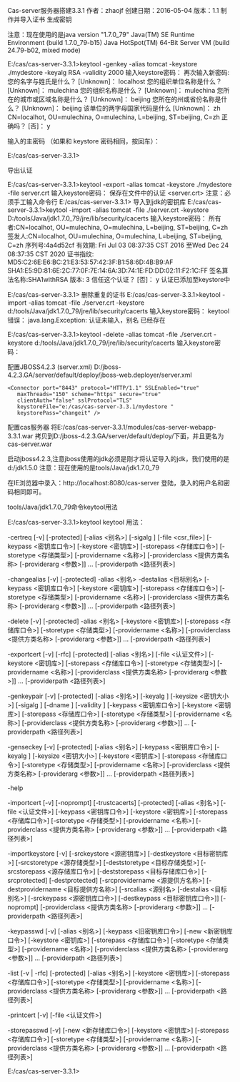 Cas-server服务器搭建3.3.1
作者：zhaojf
创建日期：2016-05-04
版本：1.1
制作并导入证书
生成密钥

 
 
注意：现在使用的是java version "1.7.0_79"
Java(TM) SE Runtime Environment (build 1.7.0_79-b15)
Java HotSpot(TM) 64-Bit Server VM (build 24.79-b02, mixed mode)
 
E:/cas/cas-server-3.3.1>keytool -genkey -alias tomcat -keystore ./mydestore
 -keyalg RSA -validity 2000
输入keystore密码：
再次输入新密码:
您的名字与姓氏是什么？
  [Unknown]：  localhost
您的组织单位名称是什么？
  [Unknown]：  mulechina
您的组织名称是什么？
  [Unknown]：  mulechina
您所在的城市或区域名称是什么？
  [Unknown]：  beijing
您所在的州或省份名称是什么？
  [Unknown]：  beijing
该单位的两字母国家代码是什么
  [Unknown]：  zh
CN=localhot, OU=mulechina, O=mulechina, L=beijing, ST=beijing,
C=zh 正确吗？
  [否]：  y
 
输入<tomcat>的主密码
        （如果和 keystore 密码相同，按回车）：
 
E:/cas/cas-server-3.3.1>
 
导出认证
 
E:/cas/cas-server-3.3.1>keytool -export -alias tomcat -keystore ./mydestore
 -file server.crt
输入keystore密码：
保存在文件中的认证 <server.crt>
注意：必须手工输入命令行
E:/cas/cas-server-3.3.1>
导入到jdk的密钥库
E:/cas/cas-server-3.3.1>keytool -import -alias tomcat -file ./server.crt -keystore D:/tools/Java/jdk1.7.0_79/jre/lib/security/cacerts
输入keystore密码：
所有者:CN=localhot, OU=mulechina, O=mulechina, L=beijing, ST=beijing, C=zh
签发人:CN=localhot, OU=mulechina, O=mulechina, L=beijing, ST=beijing, C=zh
序列号:4a4d52cf
有效期: Fri Jul 03 08:37:35 CST 2016 至Wed Dec 24 08:37:35 CST 2020
证书指纹:
         MD5:C2:6E:E6:BC:21:E3:53:57:42:3F:B1:58:6D:4B:B9:AF
         SHA1:E5:9D:81:6E:2C:77:0F:7E:14:6A:3D:74:1E:FD:DD:02:11:F2:1C:FF
         签名算法名称:SHA1withRSA
         版本: 3
信任这个认证？ [否]：  y
认证已添加至keystore中
 
E:/cas/cas-server-3.3.1>
删除重复的证书
E:/cas/cas-server-3.3.1>keytool -import -alias tomcat -file ./server.crt -keystore d:/tools/Java/jdk1.7.0_79/jre/lib/security/cacerts
输入keystore密码：
keytool错误： java.lang.Exception: 认证未输入，别名 <tomcat> 已经存在
 
E:/cas/cas-server-3.3.1>keytool -delete -alias tomcat -file ./server.crt -keystore d:/tools/Java/jdk1.7.0_79/jre/lib/security/cacerts
输入keystore密码：
 
配置JBOSS4.2.3 (server.xml)
D:/jboss-4.2.3.GA/server/default/deploy/jboss-web.deployer/server.xml
 
    <Connector port="8443" protocol="HTTP/1.1" SSLEnabled="true"
       maxThreads="150" scheme="https" secure="true"
       clientAuth="false" sslProtocol="TLS" 
       keystoreFile="e:/cas/cas-server-3.3.1/mydestore " 
       keystorePass="changeit" />
 
配置cas服务器
将E:/cas/cas-server-3.3.1/modules/cas-server-webapp-3.3.1.war
拷贝到D:/jboss-4.2.3.GA/server/default/deploy/下面，并且更名为cas-server.war
 
启动jboss4.2.3,注意jboss使用的jdk必须是刚才将认证导入的jdk，我们使用的是d:/jdk1.5.0
注意：现在使用的是tools/Java/jdk1.7.0_79
 
在IE浏览器中录入：http://localhost:8080/cas-server
登陆，录入的用户名和密码相同即可。

 
tools/Java/jdk1.7.0_79命令keytool用法
 
E:/cas/cas-server-3.3.1>keytool
keytool 用法：
 
-certreq     [-v] [-protected]
             [-alias <别名>] [-sigalg <sigalg>]
             [-file <csr_file>] [-keypass <密钥库口令>]
             [-keystore <密钥库>] [-storepass <存储库口令>]
             [-storetype <存储类型>] [-providername <名称>]
             [-providerclass <提供方类名称> [-providerarg <参数>]] ...
             [-providerpath <路径列表>]
 
-changealias [-v] [-protected] -alias <别名> -destalias <目标别名>
             [-keypass <密钥库口令>]
             [-keystore <密钥库>] [-storepass <存储库口令>]
             [-storetype <存储类型>] [-providername <名称>]
             [-providerclass <提供方类名称> [-providerarg <参数>]] ...
             [-providerpath <路径列表>]
 
-delete      [-v] [-protected] -alias <别名>
             [-keystore <密钥库>] [-storepass <存储库口令>]
             [-storetype <存储类型>] [-providername <名称>]
             [-providerclass <提供方类名称> [-providerarg <参数>]] ...
             [-providerpath <路径列表>]
 
-exportcert  [-v] [-rfc] [-protected]
             [-alias <别名>] [-file <认证文件>]
             [-keystore <密钥库>] [-storepass <存储库口令>]
             [-storetype <存储类型>] [-providername <名称>]
             [-providerclass <提供方类名称> [-providerarg <参数>]] ...
             [-providerpath <路径列表>]
 
-genkeypair  [-v] [-protected]
             [-alias <别名>]
             [-keyalg <keyalg>] [-keysize <密钥大小>]
             [-sigalg <sigalg>] [-dname <dname>]
             [-validity <valDays>] [-keypass <密钥库口令>]
             [-keystore <密钥库>] [-storepass <存储库口令>]
             [-storetype <存储类型>] [-providername <名称>]
             [-providerclass <提供方类名称> [-providerarg <参数>]] ...
             [-providerpath <路径列表>]
 
-genseckey   [-v] [-protected]
             [-alias <别名>] [-keypass <密钥库口令>]
             [-keyalg <keyalg>] [-keysize <密钥大小>]
             [-keystore <密钥库>] [-storepass <存储库口令>]
             [-storetype <存储类型>] [-providername <名称>]
             [-providerclass <提供方类名称> [-providerarg <参数>]] ...
             [-providerpath <路径列表>]
 
-help
 
-importcert  [-v] [-noprompt] [-trustcacerts] [-protected]
             [-alias <别名>]
             [-file <认证文件>] [-keypass <密钥库口令>]
             [-keystore <密钥库>] [-storepass <存储库口令>]
             [-storetype <存储类型>] [-providername <名称>]
             [-providerclass <提供方类名称> [-providerarg <参数>]] ...
             [-providerpath <路径列表>]
 
-importkeystore [-v]
             [-srckeystore <源密钥库>] [-destkeystore <目标密钥库>]
             [-srcstoretype <源存储类型>] [-deststoretype <目标存储类型>]
             [-srcstorepass <源存储库口令>] [-deststorepass <目标存储库口令>]
             [-srcprotected] [-destprotected]
             [-srcprovidername <源提供方名称>]
             [-destprovidername <目标提供方名称>]
             [-srcalias <源别名> [-destalias <目标别名>]
               [-srckeypass <源密钥库口令>] [-destkeypass <目标密钥库口令>]]
             [-noprompt]
             [-providerclass <提供方类名称> [-providerarg <参数>]] ...
             [-providerpath <路径列表>]
 
-keypasswd   [-v] [-alias <别名>]
             [-keypass <旧密钥库口令>] [-new <新密钥库口令>]
             [-keystore <密钥库>] [-storepass <存储库口令>]
             [-storetype <存储类型>] [-providername <名称>]
             [-providerclass <提供方类名称> [-providerarg <参数>]] ...
             [-providerpath <路径列表>]
 
-list        [-v | -rfc] [-protected]
             [-alias <别名>]
             [-keystore <密钥库>] [-storepass <存储库口令>]
             [-storetype <存储类型>] [-providername <名称>]
             [-providerclass <提供方类名称> [-providerarg <参数>]] ...
             [-providerpath <路径列表>]
 
-printcert   [-v] [-file <认证文件>]
 
-storepasswd [-v] [-new <新存储库口令>]
             [-keystore <密钥库>] [-storepass <存储库口令>]
             [-storetype <存储类型>] [-providername <名称>]
             [-providerclass <提供方类名称> [-providerarg <参数>]] ...
             [-providerpath <路径列表>]
 
E:/cas/cas-server-3.3.1>

